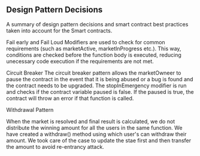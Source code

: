 ## Design Pattern Decisions
A summary of design pattern decisions and smart contract best practices taken into account for the Smart contracts.

Fail early and Fail Loud
Modifiers are used to check for common requirements (such as marketActive, marketInProgress etc.). This way, conditions are checked before the function body is executed, reducing unecessary code execution if the requirements are not met.

Circuit Breaker
The circuit breaker pattern allows the marketOwneer to pause the contract in the event that it is being abused or a bug is found and the contract needs to be upgraded. The stopInEmergency modifier is run and checks if the contract variable paused is false. If the paused is true, the contract will throw an error if that function is called.

Withdrawal Pattern

When the market is resolved and final result is calculated, we do not distribute the winning amount for all the users in the same function. We have created a withdraw() method using which user's can withdraw their amount. We took care of the case to update the stae first and then transfer the amount to avoid re-entrancy attack.
